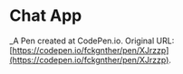 # Chat App
 _A Pen created at CodePen.io. Original URL: [https://codepen.io/fckgnther/pen/XJrzzp](https://codepen.io/fckgnther/pen/XJrzzp).

 